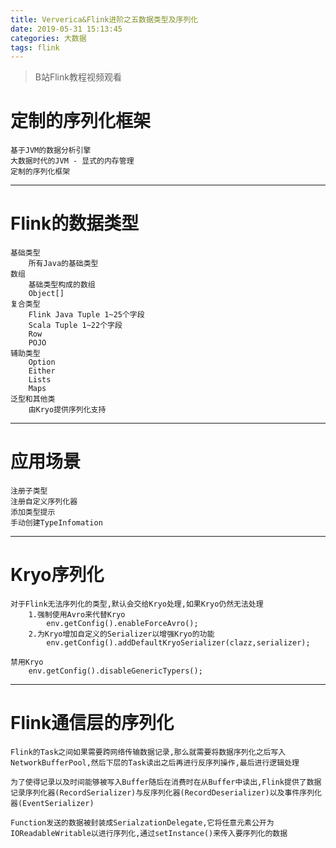 ```yaml
---
title: Ververica&Flink进阶之五数据类型及序列化
date: 2019-05-31 15:13:45
categories: 大数据
tags: flink
---
```


> B站Flink教程视频观看

<!-- more -->

# 定制的序列化框架
```
基于JVM的数据分析引擎
大数据时代的JVM - 显式的内存管理
定制的序列化框架
```

---

# Flink的数据类型
```
基础类型
    所有Java的基础类型
数组
    基础类型构成的数组
    Object[]
复合类型
    Flink Java Tuple 1~25个字段
    Scala Tuple 1~22个字段
    Row
    POJO
辅助类型
    Option
    Either
    Lists
    Maps
泛型和其他类
    由Kryo提供序列化支持
```

---

# 应用场景
```
注册子类型
注册自定义序列化器
添加类型提示
手动创建TypeInfomation
```

---

# Kryo序列化
```
对于Flink无法序列化的类型,默认会交给Kryo处理,如果Kryo仍然无法处理
    1.强制使用Avro来代替Kryo
        env.getConfig().enableForceAvro();
    2.为Kryo增加自定义的Serializer以增强Kryo的功能
        env.getConfig().addDefaultKryoSerializer(clazz,serializer);

禁用Kryo
    env.getConfig().disableGenericTypers();
```

---

# Flink通信层的序列化
```
Flink的Task之间如果需要跨网络传输数据记录,那么就需要将数据序列化之后写入NetworkBufferPool,然后下层的Task读出之后再进行反序列操作,最后进行逻辑处理

为了使得记录以及时间能够被写入Buffer随后在消费时在从Buffer中读出,Flink提供了数据记录序列化器(RecordSerializer)与反序列化器(RecordDeserializer)以及事件序列化器(EventSerializer)

Function发送的数据被封装成SerialzationDelegate,它将任意元素公开为IOReadableWritable以进行序列化,通过setInstance()来传入要序列化的数据
```